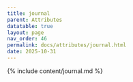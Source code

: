 ```yaml
---
title: journal
parent: Attributes
datatable: true
layout: page
nav_order: 46
permalink: docs/attributes/journal.html
date: 2025-10-31
---
```

{% include content/journal.md %}
